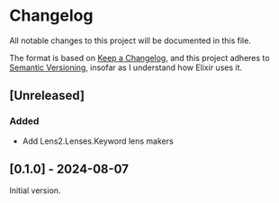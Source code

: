 # Changelog

All notable changes to this project will be documented in this file.

The format is based on
[Keep a Changelog](https://keepachangelog.com/en/1.1.0/), and this
project adheres to
[Semantic Versioning](https://semver.org/spec/v2.0.0.html), insofar as
I understand how Elixir uses it.

## [Unreleased]

### Added

- Add Lens2.Lenses.Keyword lens makers


## [0.1.0] - 2024-08-07

Initial version.

